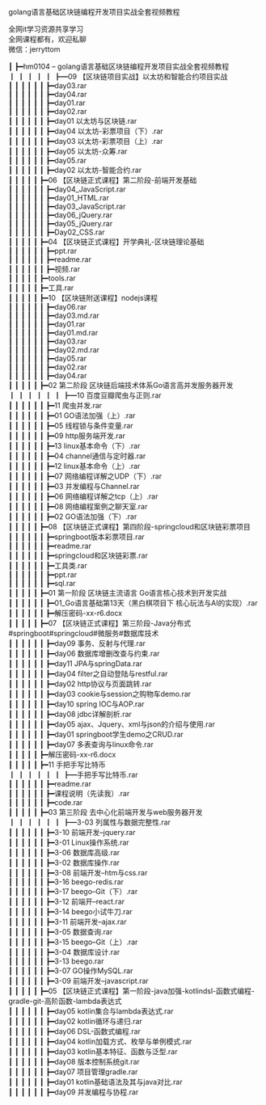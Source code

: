 golang语言基础区块链编程开发项目实战全套视频教程

全网it学习资源共享学习<br>全网课程都有，欢迎私聊<br>微信：jerryttom<br>

┃ ┣━hm0104 – golang语言基础区块链编程开发项目实战全套视频教程<br> ┃ ┃ ┃ ┃ ┃ ┣━09 【区块链项目实战】以太坊和智能合约项目实战<br> ┃ ┃ ┃ ┃ ┃ ┃ ┣━day03.rar<br> ┃ ┃ ┃ ┃ ┃ ┃ ┣━day04.rar<br> ┃ ┃ ┃ ┃ ┃ ┃ ┣━day01.rar<br> ┃ ┃ ┃ ┃ ┃ ┃ ┣━day02.rar<br> ┃ ┃ ┃ ┃ ┃ ┃ ┣━day01 以太坊与区块链.rar<br> ┃ ┃ ┃ ┃ ┃ ┃ ┣━day04 以太坊-彩票项目（下）.rar<br> ┃ ┃ ┃ ┃ ┃ ┃ ┣━day03 以太坊-彩票项目（上）.rar<br> ┃ ┃ ┃ ┃ ┃ ┃ ┣━day05 以太坊-众筹.rar<br> ┃ ┃ ┃ ┃ ┃ ┃ ┣━day05.rar<br> ┃ ┃ ┃ ┃ ┃ ┃ ┣━day02 以太坊-智能合约.rar<br> ┃ ┃ ┃ ┃ ┃ ┣━06 【区块链正式课程】第二阶段-前端开发基础<br> ┃ ┃ ┃ ┃ ┃ ┃ ┣━day04_JavaScript.rar<br> ┃ ┃ ┃ ┃ ┃ ┃ ┣━day01_HTML.rar<br> ┃ ┃ ┃ ┃ ┃ ┃ ┣━day03_JavaScript.rar<br> ┃ ┃ ┃ ┃ ┃ ┃ ┣━day06_jQuery.rar<br> ┃ ┃ ┃ ┃ ┃ ┃ ┣━day05_jQuery.rar<br> ┃ ┃ ┃ ┃ ┃ ┃ ┣━Day02_CSS.rar<br> ┃ ┃ ┃ ┃ ┃ ┣━04 【区块链正式课程】开学典礼-区块链理论基础<br> ┃ ┃ ┃ ┃ ┃ ┃ ┣━ppt.rar<br> ┃ ┃ ┃ ┃ ┃ ┃ ┣━readme.rar<br> ┃ ┃ ┃ ┃ ┃ ┃ ┣━视频.rar<br> ┃ ┃ ┃ ┃ ┃ ┣━tools.rar<br> ┃ ┃ ┃ ┃ ┃ ┣━工具.rar<br> ┃ ┃ ┃ ┃ ┃ ┣━10 【区块链附送课程】nodejs课程<br> ┃ ┃ ┃ ┃ ┃ ┃ ┣━day06.rar<br> ┃ ┃ ┃ ┃ ┃ ┃ ┣━day03.md.rar<br> ┃ ┃ ┃ ┃ ┃ ┃ ┣━day01.rar<br> ┃ ┃ ┃ ┃ ┃ ┃ ┣━day01.md.rar<br> ┃ ┃ ┃ ┃ ┃ ┃ ┣━day03.rar<br> ┃ ┃ ┃ ┃ ┃ ┃ ┣━day02.md.rar<br> ┃ ┃ ┃ ┃ ┃ ┃ ┣━day05.rar<br> ┃ ┃ ┃ ┃ ┃ ┃ ┣━day02.rar<br> ┃ ┃ ┃ ┃ ┃ ┃ ┣━day04.rar<br> ┃ ┃ ┃ ┃ ┃ ┣━02 第二阶段 区块链后端技术体系Go语言高并发服务器开发<br> ┃ ┃ ┃ ┃ ┃ ┃ ┣━10 百度豆瓣爬虫与正则.rar<br> ┃ ┃ ┃ ┃ ┃ ┃ ┣━11 爬虫并发.rar<br> ┃ ┃ ┃ ┃ ┃ ┃ ┣━01 GO语法加强（上）.rar<br> ┃ ┃ ┃ ┃ ┃ ┃ ┣━05 线程锁与条件变量.rar<br> ┃ ┃ ┃ ┃ ┃ ┃ ┣━09 http服务端开发.rar<br> ┃ ┃ ┃ ┃ ┃ ┃ ┣━13 linux基本命令（下）.rar<br> ┃ ┃ ┃ ┃ ┃ ┃ ┣━04 channel通信与定时器.rar<br> ┃ ┃ ┃ ┃ ┃ ┃ ┣━12 linux基本命令（上）.rar<br> ┃ ┃ ┃ ┃ ┃ ┃ ┣━07 网络编程详解之UDP（下）.rar<br> ┃ ┃ ┃ ┃ ┃ ┃ ┣━03 并发编程与Channel.rar<br> ┃ ┃ ┃ ┃ ┃ ┃ ┣━06 网络编程详解之tcp（上）.rar<br> ┃ ┃ ┃ ┃ ┃ ┃ ┣━08 网络编程案例之聊天室.rar<br> ┃ ┃ ┃ ┃ ┃ ┃ ┣━02 GO语法加强（下）.rar<br> ┃ ┃ ┃ ┃ ┃ ┣━08 【区块链正式课程】第四阶段-springcloud和区块链彩票项目<br> ┃ ┃ ┃ ┃ ┃ ┃ ┣━springboot版本彩票项目.rar<br> ┃ ┃ ┃ ┃ ┃ ┃ ┣━readme.rar<br> ┃ ┃ ┃ ┃ ┃ ┃ ┣━springcloud和区块链彩票.rar<br> ┃ ┃ ┃ ┃ ┃ ┃ ┣━工具类.rar<br> ┃ ┃ ┃ ┃ ┃ ┃ ┣━ppt.rar<br> ┃ ┃ ┃ ┃ ┃ ┃ ┣━sql.rar<br> ┃ ┃ ┃ ┃ ┃ ┣━01 第一阶段 区块链主流语言 Go语言核心技术到开发实战<br> ┃ ┃ ┃ ┃ ┃ ┃ ┣━01_Go语言基础第13天（黑白棋项目下 核心玩法与AI的实现）.rar<br> ┃ ┃ ┃ ┃ ┃ ┃ ┣━解压密码-xx-r6.docx<br> ┃ ┃ ┃ ┃ ┃ ┣━07 【区块链正式课程】第三阶段-Java分布式#springboot#springcloud#微服务#数据库技术<br> ┃ ┃ ┃ ┃ ┃ ┃ ┣━day09 事务、反射与代理.rar<br> ┃ ┃ ┃ ┃ ┃ ┃ ┣━day06 数据库增删改查与约束.rar<br> ┃ ┃ ┃ ┃ ┃ ┃ ┣━day11 JPA与springData.rar<br> ┃ ┃ ┃ ┃ ┃ ┃ ┣━day04 filter之自动登陆与restful.rar<br> ┃ ┃ ┃ ┃ ┃ ┃ ┣━day02 http协议与页面跳转.rar<br> ┃ ┃ ┃ ┃ ┃ ┃ ┣━day03 cookie与session之购物车demo.rar<br> ┃ ┃ ┃ ┃ ┃ ┃ ┣━day10 spring IOC与AOP.rar<br> ┃ ┃ ┃ ┃ ┃ ┃ ┣━day08 jdbc详解剖析.rar<br> ┃ ┃ ┃ ┃ ┃ ┃ ┣━day05 ajax、Jquery、xml与json的介绍与使用.rar<br> ┃ ┃ ┃ ┃ ┃ ┃ ┣━day01 springboot学生demo之CRUD.rar<br> ┃ ┃ ┃ ┃ ┃ ┃ ┣━day07 多表查询与linux命令.rar<br> ┃ ┃ ┃ ┃ ┃ ┣━解压密码-xx-r6.docx<br> ┃ ┃ ┃ ┃ ┃ ┣━11 手把手写比特币<br> ┃ ┃ ┃ ┃ ┃ ┃ ┣━手把手写比特币.rar<br> ┃ ┃ ┃ ┃ ┃ ┃ ┣━readme.rar<br> ┃ ┃ ┃ ┃ ┃ ┃ ┣━课程说明（先读我）.rar<br> ┃ ┃ ┃ ┃ ┃ ┃ ┣━code.rar<br> ┃ ┃ ┃ ┃ ┃ ┣━03 第三阶段 去中心化前端开发与web服务器开发<br> ┃ ┃ ┃ ┃ ┃ ┃ ┣━3-03 列属性与数据完整性.rar<br> ┃ ┃ ┃ ┃ ┃ ┃ ┣━3-10 前端开发–jquery.rar<br> ┃ ┃ ┃ ┃ ┃ ┃ ┣━3-01 Linux操作系统.rar<br> ┃ ┃ ┃ ┃ ┃ ┃ ┣━3-06 数据库高级.rar<br> ┃ ┃ ┃ ┃ ┃ ┃ ┣━3-02 数据库操作.rar<br> ┃ ┃ ┃ ┃ ┃ ┃ ┣━3-08 前端开发–htm与css.rar<br> ┃ ┃ ┃ ┃ ┃ ┃ ┣━3-16 beego-redis.rar<br> ┃ ┃ ┃ ┃ ┃ ┃ ┣━3-17 beego–Git（下）.rar<br> ┃ ┃ ┃ ┃ ┃ ┃ ┣━3-12 前端开–react.rar<br> ┃ ┃ ┃ ┃ ┃ ┃ ┣━3-14 beego小试牛刀.rar<br> ┃ ┃ ┃ ┃ ┃ ┃ ┣━3-11 前端开发–ajax.rar<br> ┃ ┃ ┃ ┃ ┃ ┃ ┣━3-05 数据查询.rar<br> ┃ ┃ ┃ ┃ ┃ ┃ ┣━3-15 beego–Git（上）.rar<br> ┃ ┃ ┃ ┃ ┃ ┃ ┣━3-04 数据库设计.rar<br> ┃ ┃ ┃ ┃ ┃ ┃ ┣━3-13 beego.rar<br> ┃ ┃ ┃ ┃ ┃ ┃ ┣━3-07 GO操作MySQL.rar<br> ┃ ┃ ┃ ┃ ┃ ┃ ┣━3-09 前端开发–javascript.rar<br> ┃ ┃ ┃ ┃ ┃ ┣━05 【区块链正式课程】第一阶段-java加强-kotlindsl-函数式编程-gradle-git-高阶函数-lambda表达式<br> ┃ ┃ ┃ ┃ ┃ ┃ ┣━day05 kotlin集合与lambda表达式.rar<br> ┃ ┃ ┃ ┃ ┃ ┃ ┣━day02 kotlin循环与递归.rar<br> ┃ ┃ ┃ ┃ ┃ ┃ ┣━day06 DSL-函数式编程.rar<br> ┃ ┃ ┃ ┃ ┃ ┃ ┣━day04 kotlin加载方式、枚举与单例模式.rar<br> ┃ ┃ ┃ ┃ ┃ ┃ ┣━day03 kotlin基本特征、函数与泛型.rar<br> ┃ ┃ ┃ ┃ ┃ ┃ ┣━day08 版本控制系统git.rar<br> ┃ ┃ ┃ ┃ ┃ ┃ ┣━day07 项目管理gradle.rar<br> ┃ ┃ ┃ ┃ ┃ ┃ ┣━day01 kotlin基础语法及其与java对比.rar<br> ┃ ┃ ┃ ┃ ┃ ┃ ┣━day09 并发编程与协程.rar